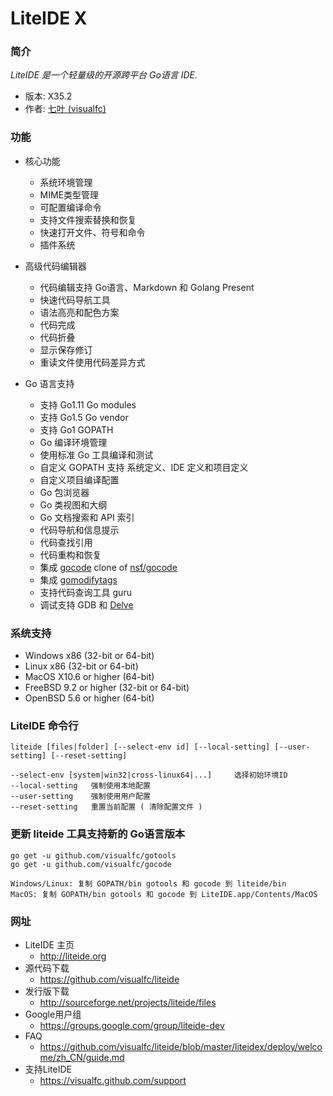 <!-- 欢迎使用 LiteIDE X -->

LiteIDE X
=========

### 简介

_LiteIDE 是一个轻量级的开源跨平台 Go语言 IDE._

* 版本: X35.2
* 作者: [七叶 (visualfc)](mailto:visualfc@gmail.com)

### 功能

* 核心功能
	* 系统环境管理
	* MIME类型管理
	* 可配置编译命令
	* 支持文件搜索替换和恢复
	* 快速打开文件、符号和命令
	* 插件系统
	
* 高级代码编辑器
	* 代码编辑支持 Go语言、Markdown 和 Golang Present
	* 快速代码导航工具
	* 语法高亮和配色方案
	* 代码完成
	* 代码折叠
	* 显示保存修订
	* 重读文件使用代码差异方式
	
* Go 语言支持
	* 支持 Go1.11 Go modules
	* 支持 Go1.5 Go vendor
	* 支持 Go1 GOPATH
	* Go 编译环境管理
	* 使用标准 Go 工具编译和测试
	* 自定义 GOPATH 支持 系统定义、IDE 定义和项目定义
	* 自定义项目编译配置
	* Go 包浏览器
	* Go 类视图和大纲
	* Go 文档搜索和 API 索引
	* 代码导航和信息提示
	* 代码查找引用
	* 代码重构和恢复
	* 集成 [gocode](https://github.com/visualfc/gocode) clone of [nsf/gocode](https://github.com/nsf/gocode)
	* 集成 [gomodifytags](https://github.com/fatih/gomodifytags)
	* 支持代码查询工具 guru
	* 调试支持 GDB 和 [Delve](https://github.com/derekparker/delve)
	
### 系统支持
* Windows x86 (32-bit or 64-bit)
* Linux x86 (32-bit or 64-bit)
* MacOS X10.6 or higher (64-bit)
* FreeBSD 9.2 or higher (32-bit or 64-bit)
* OpenBSD 5.6 or higher (64-bit)

### LiteIDE 命令行
	liteide [files|folder] [--select-env id] [--local-setting] [--user-setting] [--reset-setting]
	 
	--select-env [system|win32|cross-linux64|...]     选择初始环境ID
	--local-setting   强制使用本地配置
	--user-setting    强制使用用户配置
	--reset-setting   重置当前配置 ( 清除配置文件 )
	
### 更新 liteide 工具支持新的 Go语言版本

	go get -u github.com/visualfc/gotools
	go get -u github.com/visualfc/gocode
	
	Windows/Linux: 复制 GOPATH/bin gotools 和 gocode 到 liteide/bin
	MacOS: 复制 GOPATH/bin gotools 和 gocode 到 LiteIDE.app/Contents/MacOS	

### 网址
* LiteIDE 主页
	* <http://liteide.org>
* 源代码下载
	* <https://github.com/visualfc/liteide>
* 发行版下载
	* <http://sourceforge.net/projects/liteide/files>
* Google用户组
	* <https://groups.google.com/group/liteide-dev>
* FAQ
	* <https://github.com/visualfc/liteide/blob/master/liteidex/deploy/welcome/zh_CN/guide.md>	
* 支持LiteIDE
	* <https://visualfc.github.com/support>
